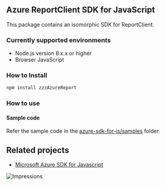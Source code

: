 ## Azure ReportClient SDK for JavaScript

This package contains an isomorphic SDK for ReportClient.

### Currently supported environments

- Node.js version 8.x.x or higher
- Browser JavaScript

### How to Install

```bash
npm install zzzAzureReport
```

### How to use

#### Sample code

Refer the sample code in the [azure-sdk-for-js/samples](https://github.com/Azure/azure-sdk-for-js/tree/master/samples) folder.

## Related projects

- [Microsoft Azure SDK for Javascript](https://github.com/Azure/azure-sdk-for-js)


![Impressions](https://azure-sdk-impressions.azurewebsites.net/api/impressions/azure-sdk-for-js%2Fsdk%2Fcdn%2Farm-cdn%2FREADME.png)